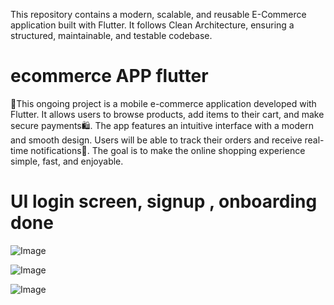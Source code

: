 This repository contains a modern, scalable, and reusable E-Commerce application built with Flutter. It follows Clean Architecture, ensuring a structured, maintainable, and testable codebase.

# ecommerce APP flutter

📱This ongoing project is a mobile e-commerce application developed with Flutter. It allows users to browse products, add items to their cart, and make secure payments🛍. The app features an intuitive interface with a modern and smooth design. Users will be able to track their orders and receive real-time notifications🛒. The goal is to make the online shopping experience simple, fast, and enjoyable. 
# UI login screen, signup , onboarding done 

![Image](https://github.com/user-attachments/assets/c9cc6ca1-a28b-43a4-9d07-b736366bebce)

![Image](https://github.com/user-attachments/assets/be5bfe9a-a3ea-4ae1-9209-72dcc9482053)

![Image](https://github.com/user-attachments/assets/62c80253-54e8-43d6-8497-e848a437d652)


